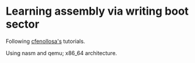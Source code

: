 # Learning assembly via writing boot sector
Following [cfenollosa's](https://github.com/cfenollosa/os-tutorial) tutorials.

Using nasm and qemu; x86_64 architecture.
